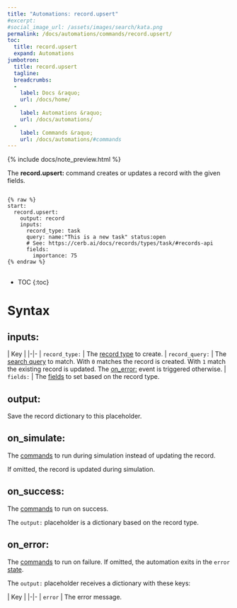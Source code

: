 ```yaml
---
title: "Automations: record.upsert"
#excerpt: 
#social_image_url: /assets/images/search/kata.png
permalink: /docs/automations/commands/record.upsert/
toc:
  title: record.upsert
  expand: Automations
jumbotron:
  title: record.upsert
  tagline: 
  breadcrumbs:
  -
    label: Docs &raquo;
    url: /docs/home/
  -
    label: Automations &raquo;
    url: /docs/automations/
  -
    label: Commands &raquo;
    url: /docs/automations/#commands
---
```


{% include docs/note_preview.html %}

The **record.upsert:** command creates or updates a record with the given fields.

<pre>
<code class="language-cerb">
{% raw %}
start:
  record.upsert:
    output: record
    inputs:
      record_type: task
      query: name:"This is a new task" status:open
      # See: https://cerb.ai/docs/records/types/task/#records-api
      fields:
        importance: 75
{% endraw %}
</code>
</pre>

* TOC
{:toc}

# Syntax

## inputs:

| Key | 
|-|-
| `record_type:` | The [record type](/docs/records/types/) to create.
| `record_query:` | The [search query](/docs/search/) to match. With `0` matches the record is created. With `1` match the existing record is updated. The [on_error:](#on_error) event is triggered otherwise.
| `fields:` | The [fields](/docs/records/#fields) to set based on the record type.

## output:

Save the record dictionary to this placeholder.

## on_simulate:

The [commands](/docs/automations/#commands) to run during simulation instead of updating the record.

If omitted, the record is updated during simulation.

## on_success:

The [commands](/docs/automations/#commands) to run on success.

The `output:` placeholder is a dictionary based on the record type.

## on_error:

The [commands](/docs/automations/#commands) to run on failure. If omitted, the automation exits in the `error` [state](/docs/automations/#exit-states).

The `output:` placeholder receives a dictionary with these keys:

| Key |
|-|-
| `error` | The error message.